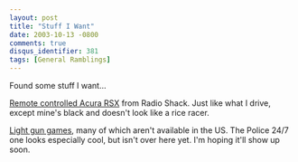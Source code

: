 ```yaml
---
layout: post
title: "Stuff I Want"
date: 2003-10-13 -0800
comments: true
disqus_identifier: 381
tags: [General Ramblings]
---
```

Found some stuff I want...
 
 [Remote controlled Acura
RSX](http://www.radioshack.com/product.asp?catalog%5Fname=CTLG&category%5Fname=CTLG%5F006%5F005%5F002%5F001&product%5Fid=60%2D4342)
from Radio Shack. Just like what I drive, except mine's black and
doesn't look like a rice racer.
 
 [Light gun games](http://www.ps2home.co.uk/ps2_light_gun_games.htm),
many of which aren't available in the US. The Police 24/7 one looks
especially cool, but isn't over here yet. I'm hoping it'll show up
soon.
